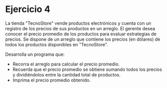 # Ejercicio 4

La tienda "TecnoStore" vende productos electrónicos y cuenta con un registro de los precios de sus productos en un arreglo.
El gerente desea conocer el precio promedio de los productos para evaluar estrategias de precios.
Se dispone de un arreglo que contiene los precios (en dólares) de todos los productos disponibles en "TecnoStore".

Desarrolla un programa que:

- Recorra el arreglo para calcular el precio promedio.
- Recuerda que el precio promedio se obtiene sumando todos los precios y dividiéndolos entre la cantidad total de productos.
- Imprima el precio promedio obtenido.
